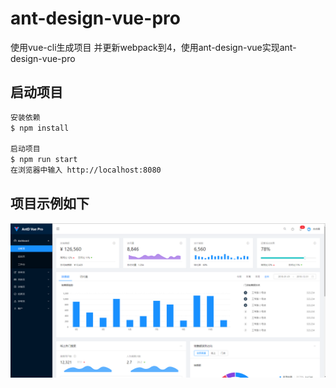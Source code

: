 # ant-design-vue-pro
使用vue-cli生成项目 并更新webpack到4，使用ant-design-vue实现ant-design-vue-pro

## 启动项目
```sh
安装依赖
$ npm install

启动项目
$ npm run start
在浏览器中输入 http://localhost:8080
```

## 项目示例如下

<img src="./static/example.png"/>
